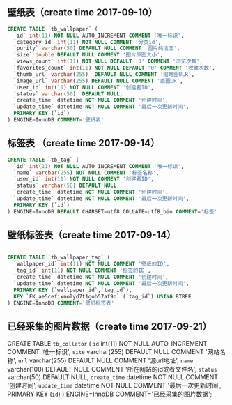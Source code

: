 
## 壁纸表（create time 2017-09-10）
```sql
CREATE TABLE `tb_wallpaper` (
  `id` int(11) NOT NULL AUTO_INCREMENT COMMENT '唯一标识',
  `category_id` int(11) NOT NULL COMMENT '分类id',
  `purity` varchar(50) DEFAULT NULL COMMENT '图片纯洁度',
  `size` double DEFAULT NULL COMMENT '图片原图大小',
  `views_count` int(11) NOT NULL DEFAULT '0' COMMENT '浏览次数',
  `favorites_count` int(11) NOT NULL DEFAULT '0' COMMENT '收藏次数',
  `thumb_url` varchar(255)  DEFAULT NULL COMMENT '缩略图ULR',
  `image_url` varchar(255) DEFAULT NULL COMMENT '原图UR',
  `user_id` int(11) NOT NULL COMMENT '创建者ID',
  `status` varchar(50)  DEFAULT NULL,
  `create_time` datetime NOT NULL COMMENT '创建时间',
  `update_time` datetime NOT NULL COMMENT '最后一次更新时间',
  PRIMARY KEY (`id`)
) ENGINE=InnoDB COMMENT='壁纸表'
```

## 标签表 （create time 2017-09-14）
```sql
CREATE TABLE `tb_tag` (
  `id` int(11) NOT NULL AUTO_INCREMENT COMMENT '唯一标识',
  `name` varchar(255) NOT NULL COMMENT '标签名称',
  `user_id` int(11) NOT NULL COMMENT '创建者ID',
  `status` varchar(50) DEFAULT NULL,
  `create_time` datetime NOT NULL COMMENT '创建时间',
  `update_time` datetime NOT NULL COMMENT '最后一次更新时间',
  PRIMARY KEY (`id`)
) ENGINE=InnoDB DEFAULT CHARSET=utf8 COLLATE=utf8_bin COMMENT='标签'
```

## 壁纸标签表（create time 2017-09-14）
```sql

CREATE TABLE `tb_wallpaper_tag` (
  `wallpaper_id` int(11) NOT NULL COMMENT '壁纸的ID',
  `tag_id` int(11) NOT NULL COMMENT '标签的ID',
  `create_time` datetime NOT NULL COMMENT '创建时间',
  `update_time` datetime NOT NULL COMMENT '最后一次更新时间',
  PRIMARY KEY (`wallpaper_id`,`tag_id`),
  KEY `FK_ae5cefixnolyd7t1goh57af9n` (`tag_id`) USING BTREE
) ENGINE=InnoDB COMMENT='壁纸标签表'
```
## 已经采集的图片数据（create time 2017-09-21）
CREATE TABLE `tb_colletor` (
  `id` int(11) NOT NULL AUTO_INCREMENT COMMENT '唯一标识',
  `site` varchar(255) DEFAULT NULL COMMENT '网站名称',
  `url`  varchar(255) DEFAULT NULL COMMENT '源url地址',
  `name`  varchar(100) DEFAULT NULL COMMENT '所在网站的id或者文件名',
  `status` varchar(50) DEFAULT NULL,
  `create_time` datetime NOT NULL COMMENT '创建时间',
  `update_time` datetime NOT NULL COMMENT '最后一次更新时间',
  PRIMARY KEY (`id`)
) ENGINE=InnoDB COMMENT='已经采集的图片数据';

